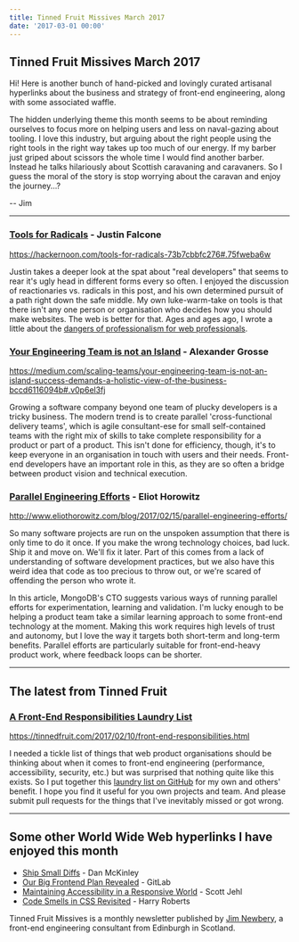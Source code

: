 ```yaml
---
title: Tinned Fruit Missives March 2017
date: '2017-03-01 00:00'
---
```


## Tinned Fruit Missives March 2017

Hi! Here is another bunch of hand-picked and lovingly curated artisanal hyperlinks about the business and strategy of front-end engineering, along with some associated waffle.

The hidden underlying theme this month seems to be about reminding ourselves to focus more on helping users and less on naval-gazing about tooling. I love this industry, but arguing about the right people using the right tools in the right way takes up too much of our energy. If my barber just griped about scissors the whole time I would find another barber. Instead he talks hilariously about Scottish caravaning and caravaners. So I guess the moral of the story is stop worrying about the caravan and enjoy the journey...?

-- Jim

---

### [Tools for Radicals](https://hackernoon.com/tools-for-radicals-73b7cbbfc276#.75fweba6w) - Justin Falcone

https://hackernoon.com/tools-for-radicals-73b7cbbfc276#.75fweba6w

Justin takes a deeper look at the spat about "real developers" that seems to rear it's ugly head in different forms every so often. I enjoyed the discussion of reactionaries vs. radicals in this post, and his own determined pursuit of a path right down the safe middle. My own luke-warm-take on tools is that there isn't any one person or organisation who decides how you should make websites. The web is better for that. Ages and ages ago, I wrote a little about the [dangers of professionalism for web professionals](https://tinnedfruit.com/2011/02/03/why-web-professionals-should-avoid-professionalism.html).

### [Your Engineering Team is not an Island](https://medium.com/scaling-teams/your-engineering-team-is-not-an-island-success-demands-a-holistic-view-of-the-business-bccd6116094b#.v0p6el3fj) - Alexander Grosse

https://medium.com/scaling-teams/your-engineering-team-is-not-an-island-success-demands-a-holistic-view-of-the-business-bccd6116094b#.v0p6el3fj

Growing a software company beyond one team of plucky developers is a tricky business. The modern trend is to create parallel 'cross-functional delivery teams', which is agile consultant-ese for small self-contained teams with the right mix of skills to take complete responsibility for a product or part of a product. This isn't done for efficiency, though, it's to keep everyone in an organisation in touch with users and their needs. Front-end developers have an important role in this, as they are so often a bridge between product vision and technical execution.

### [Parallel Engineering Efforts](http://www.eliothorowitz.com/blog/2017/02/15/parallel-engineering-efforts/) - Eliot Horowitz

http://www.eliothorowitz.com/blog/2017/02/15/parallel-engineering-efforts/

So many software projects are run on the unspoken assumption that there is only time to do it once. If you make the wrong technology choices, bad luck. Ship it and move on. We'll fix it later. Part of this comes from a lack of understanding of software development practices, but we also have this weird idea that code as too precious to throw out, or we're scared of offending the person who wrote it.

In this article, MongoDB's CTO suggests various ways of running parallel efforts for experimentation, learning and validation. I'm lucky enough to be helping a product team take a similar learning approach to some front-end technology at the moment. Making this work requires high levels of trust and autonomy, but I love the way it targets both short-term and long-term benefits. Parallel efforts are particularly suitable for front-end-heavy product work, where feedback loops can be shorter.

---

## The latest from Tinned Fruit

### [A Front-End Responsibilities Laundry List](https://tinnedfruit.com/2017/02/10/front-end-responsibilities.html)

https://tinnedfruit.com/2017/02/10/front-end-responsibilities.html

I needed a tickle list of things that web product organisations should be thinking about when it comes to front-end engineering (performance, accessibility, security, etc.) but was surprised that nothing quite like this exists. So I put together this [laundry list on GitHub](https://github.com/froots/front-end-responsibilities) for my own and others' benefit. I hope you find it useful for you own projects and team. And please submit pull requests for the things that I've inevitably missed or got wrong.

---

## Some other World Wide Web hyperlinks I have enjoyed this month

* [Ship Small Diffs](https://blog.skyliner.io/ship-small-diffs-741308bec0d1#.920t6c3ej) - Dan McKinley
* [Our Big Frontend Plan Revealed](https://about.gitlab.com/2017/02/06/vue-big-plan/) - GitLab
* [Maintaining Accessibility in a Responsive World](https://www.filamentgroup.com/lab/accessible-responsive.html) - Scott Jehl
* [Code Smells in CSS Revisited](https://csswizardry.com/2017/02/code-smells-in-css-revisited/) - Harry Roberts

Tinned Fruit Missives is a monthly newsletter published by [Jim Newbery](https://tinnedfruit.com), a front-end engineering consultant from Edinburgh in Scotland.
